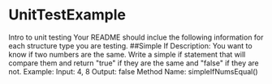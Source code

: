 # UnitTestExample
Intro to unit testing
Your README should inclue the following information for each structure type you are testing.
##Simple If
Description: You want to know if two numbers are the same.  Write a simple if statement that will compare them and return "true" 
if they are the same and "false" if they are not.
Example:  Input:  4, 8   Output: false
Method Name: simpleIfNumsEqual()
